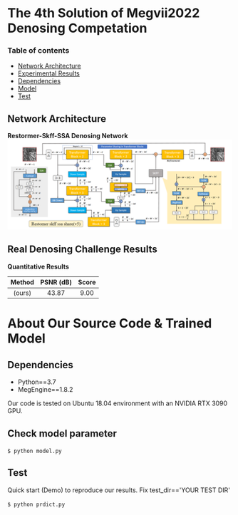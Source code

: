 # The 4th Solution of Megvii2022 Denosing Competation

### Table of contents
  * [Network Architecture](#network)
  * [Experimental Results](#result)
  * [Dependencies](#dependencies)
  * [Model](#model)
  * [Test](#test)
  
<a id="network"></a>
## Network Architecture
**Restormer-Skff-SSA Denosing Network**  
![Network Architecture](https://github.com/luoyang1999/megvii-denosing-competition/blob/main/network.png)

<a id="result"></a>
## Real Denosing Challenge Results  
**Quantitative Results**  

 Method | PSNR (dB) | Score
 :---------------:|:----------:|:---------:
 (ours) | 43.87 | 9.00

<a id="dependencies"></a>
# About Our Source Code & Trained Model
## Dependencies
  * Python==3.7
  * MegEngine==1.8.2
  
Our code is tested on Ubuntu 18.04 environment with an NVIDIA RTX 3090 GPU.

<a id="model"></a>
## Check model parameter
`$ python model.py`

<a id="test"></a>
## Test
Quick start (Demo) to reproduce our results.
Fix test_dir=='YOUR TEST DIR'

`$ python prdict.py`

